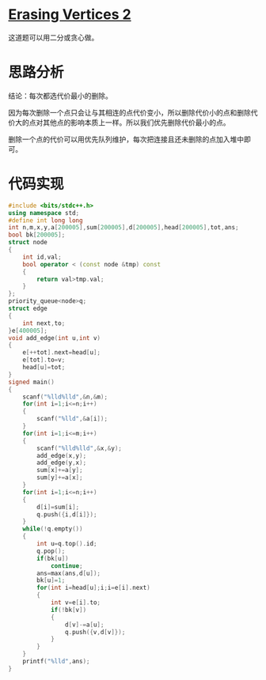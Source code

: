 # [Erasing Vertices 2](https://www.luogu.com.cn/problem/AT_abc267_e)
这道题可以用二分或贪心做。
# 思路分析
结论：每次都选代价最小的删除。

因为每次删除一个点只会让与其相连的点代价变小，所以删除代价小的点和删除代价大的点对其他点的影响本质上一样。所以我们优先删除代价最小的点。

删除一个点的代价可以用优先队列维护，每次把连接且还未删除的点加入堆中即可。
# 代码实现
```cpp
#include <bits/stdc++.h>
using namespace std;
#define int long long
int n,m,x,y,a[200005],sum[200005],d[200005],head[200005],tot,ans;
bool bk[200005];
struct node
{
    int id,val;
    bool operator < (const node &tmp) const
	{
		return val>tmp.val;
	}
};
priority_queue<node>q;
struct edge
{
    int next,to;
}e[400005];
void add_edge(int u,int v)
{
    e[++tot].next=head[u];
    e[tot].to=v;
    head[u]=tot;
}
signed main()
{
    scanf("%lld%lld",&n,&m);
    for(int i=1;i<=n;i++)
    {
        scanf("%lld",&a[i]);
    }
    for(int i=1;i<=m;i++)
    {
        scanf("%lld%lld",&x,&y);
        add_edge(x,y);
        add_edge(y,x);
        sum[x]+=a[y];
        sum[y]+=a[x];
    }
    for(int i=1;i<=n;i++)
    {
        d[i]=sum[i];
        q.push({i,d[i]});
    }
    while(!q.empty())
    {
        int u=q.top().id;
        q.pop();
        if(bk[u])
            continue;
        ans=max(ans,d[u]);
        bk[u]=1;
        for(int i=head[u];i;i=e[i].next)
        {
            int v=e[i].to;
            if(!bk[v])
            {
                d[v]-=a[u];
                q.push({v,d[v]});
            }
        }
    }
    printf("%lld",ans);
}

```